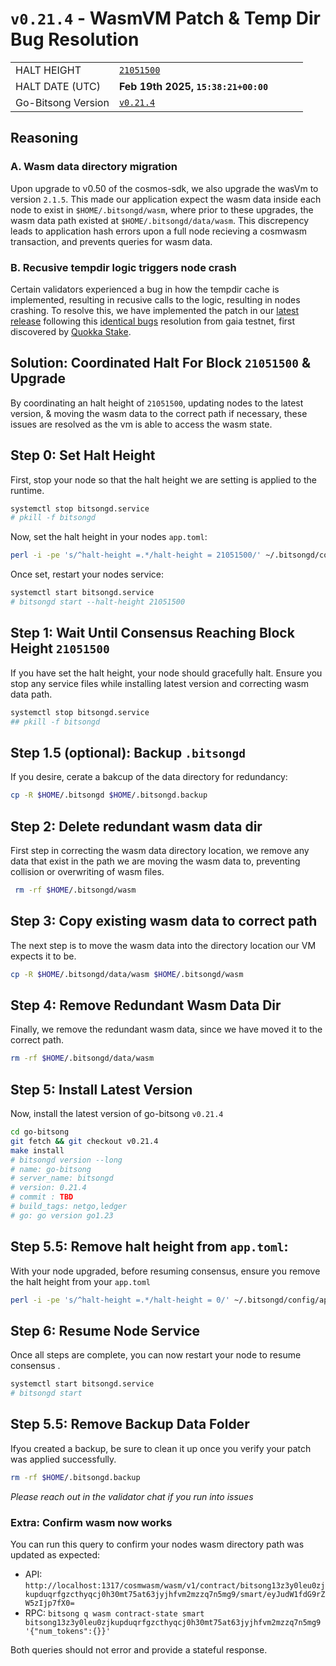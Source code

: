 # `v0.21.4` - WasmVM Patch & Temp Dir Bug Resolution


|    |   |   |   |   |
|---|---|---|---|---|
| HALT HEIGHT  |    [`21051500`](https://www.mintscan.io/bitsong/block/21051500)  |   |   |   |
| HALT DATE (UTC)  | **Feb 19th 2025, `15:38:21+00:00`**   |   |   |   |
| Go-Bitsong Version  | [`v0.21.4`](https://github.com/bitsongofficial/go-bitsong/releases/tag/v0.21.4)   |   |   |   |

## Reasoning

### A. Wasm data directory migration
Upon upgrade to v0.50 of the cosmos-sdk, we also upgrade the wasVm to version `2.1.5`. This made our application expect the wasm data inside each node to exist in `$HOME/.bitsongd/wasm`, where prior to these upgrades, the wasm data path existed at `$HOME/.bitsongd/data/wasm`. This discrepency leads to application hash errors upon a full node recieving a cosmwasm transaction, and prevents queries for wasm data. 

### B. Recusive tempdir logic triggers node crash

Certain validators experienced a bug in how the tempdir cache is implemented, resulting in recusive calls to the logic, resulting in nodes crashing. To resolve this, we have implemented the patch in our [latest release](https://github.com/bitsongofficial/go-bitsong/releases/tag/untagged-7decc8281971a759a470) following this [identical bugs](https://github.com/cosmwasm/wasmd/issues/2017) resolution from gaia testnet, first discovered by [Quokka Stake](https://www.mintscan.io/bitsong/validators/bitsongvaloper14rvn7anf22e00vj5x3al4w50ns78s7n42rc0ge).

## Solution: Coordinated Halt For Block `21051500` & Upgrade 
By coordinating an halt height of `21051500`, updating nodes to the latest version, & moving the wasm data to the correct path if necessary, these issues are resolved as the vm is able to access the wasm state.

## Step 0: Set Halt Height
First, stop your node so that the halt height we are setting is applied to the runtime.
```sh
systemctl stop bitsongd.service 
# pkill -f bitsongd
```
Now, set the halt height in your nodes `app.toml`:
```sh
perl -i -pe 's/^halt-height =.*/halt-height = 21051500/' ~/.bitsongd/config/app.toml
```

Once set, restart your nodes service:
```sh
systemctl start bitsongd.service
# bitsongd start --halt-height 21051500
```


## Step 1: Wait Until Consensus Reaching Block Height `21051500`
If you have set the halt height, your node should gracefully halt. Ensure you stop any service files while installing latest version and correcting wasm data path.
```sh
systemctl stop bitsongd.service
## pkill -f bitsongd
```

## Step 1.5 (optional): Backup `.bitsongd`
If you desire, cerate a bakcup of the data directory for redundancy:
```sh
cp -R $HOME/.bitsongd $HOME/.bitsongd.backup
```

## Step 2: Delete redundant wasm data dir
First step in correcting the wasm data directory location, we remove any data that exist in the path we are moving the wasm data to, preventing collision or overwriting of wasm files.
```sh
 rm -rf $HOME/.bitsongd/wasm
```

## Step 3: Copy existing wasm data to correct path
The next step is to move the wasm data into the directory location our VM expects it to be.
```sh
cp -R $HOME/.bitsongd/data/wasm $HOME/.bitsongd/wasm
```

## Step 4: Remove Redundant Wasm Data Dir
Finally, we remove the redundant wasm data, since we have moved it to the correct path.
```sh
rm -rf $HOME/.bitsongd/data/wasm
```

## Step 5: Install Latest Version 
Now, install the latest version of go-bitsong `v0.21.4`
```sh
cd go-bitsong
git fetch && git checkout v0.21.4
make install
# bitsongd version --long
# name: go-bitsong
# server_name: bitsongd
# version: 0.21.4
# commit : TBD
# build_tags: netgo,ledger
# go: go version go1.23
```

## Step 5.5: Remove halt height from `app.toml`:
With your node upgraded, before resuming consensus, ensure you remove the halt height from your `app.toml`
```sh
perl -i -pe 's/^halt-height =.*/halt-height = 0/' ~/.bitsongd/config/app.toml
```

## Step 6: Resume Node Service
Once all steps are complete, you can now restart your node to resume consensus .
```sh
systemctl start bitsongd.service
# bitsongd start
```

## Step 5.5: Remove Backup Data Folder 
Ifyou created a backup, be sure to clean it up once you verify your patch was applied successfully.
```sh
rm -rf $HOME/.bitsongd.backup
```

*Please reach out in the validator chat if you run into issues*

### Extra: Confirm wasm now works 

You can run this query to confirm your nodes wasm directory path was updated as expected:
- API: `http://localhost:1317/cosmwasm/wasm/v1/contract/bitsong13z3y0leu0zjkupduqrfgzcthyqcj0h30mt75at63jyjhfvm2mzzq7n5mg9/smart/eyJudW1fdG9rZW5zIjp7fX0=`
- RPC: `bitsong q wasm contract-state smart bitsong13z3y0leu0zjkupduqrfgzcthyqcj0h30mt75at63jyjhfvm2mzzq7n5mg9 '{"num_tokens":{}}'`

Both queries should not error and provide a stateful response.